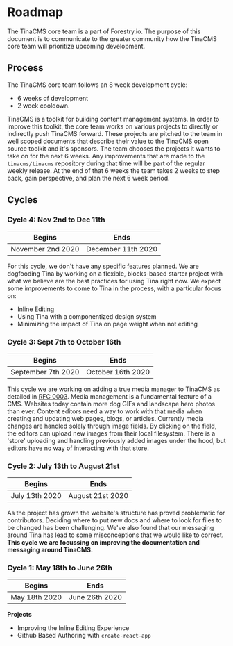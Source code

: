 # Roadmap

The TinaCMS core team is a part of Forestry.io. The purpose of
this document is to communicate to the greater community how the
TinaCMS core team will prioritize upcoming development.

## Process

The TinaCMS core team follows an 8 week development cycle:

- 6 weeks of development
- 2 week cooldown.

TinaCMS is a toolkit for building content management systems. In
order to improve this toolkit, the core team works on various
projects to directly or indirectly push TinaCMS forward. These
projects are pitched to the team in well scoped documents that
describe their value to the TinaCMS open source toolkit and it's
sponsors. The team chooses the projects it wants to take on for
the next 6 weeks. Any improvements that are made to the `tinacms/tinacms` repository during that time will be part of the regular weekly release.
At the end of that 6 weeks the team takes 2 weeks to step back, gain
perspective, and plan the next 6 week period.

## Cycles

### Cycle 4: Nov 2nd to Dec 11th

| Begins        | Ends           |
| ------------- | -------------- |
| November 2nd 2020 | December 11th 2020 |

For this cycle, we don't have any specific features planned. We are dogfooding Tina by working on a flexible, blocks-based starter project with what we believe are the best practices for using Tina right now. We expect some improvements to come to Tina in the process, with a particular focus on:
- Inline Editing
- Using Tina with a componentized design system
- Minimizing the impact of Tina on page weight when not editing

### Cycle 3: Sept 7th to October 16th

| Begins        | Ends           |
| ------------- | -------------- |
| September 7th 2020 | October 16th 2020 |

This cycle we are working on adding a true media manager to TinaCMS as detailed in [RFC 0003](https://github.com/tinacms/rfcs/blob/master/0003-media-api.md). Media management is a fundamental feature of a CMS. Websites today contain more dog GIFs and landscape hero photos than ever. Content editors need a way to work with that media when creating and updating web pages, blogs, or articles. Currently media changes are handled solely through image fields. By clicking on the field, the editors can upload new images from their local filesystem. There is a 'store' uploading and handling previously added images under the hood, but editors have no way of interacting with that store.


### Cycle 2: July 13th to August 21st

| Begins        | Ends           |
| ------------- | -------------- |
| July 13th 2020 | August 21st 2020 |

As the project has grown the website's structure has proved problematic for contributors.
Deciding where to put new docs and where to look for files to be changed has been
challenging. We've also found that our messaging around Tina has lead to some misconceptions
that we would like to correct. **This cycle we are focussing on improving the documentation and
messaging around TinaCMS.**


### Cycle 1: May 18th to June 26th

| Begins        | Ends           |
| ------------- | -------------- |
| May 18th 2020 | June 26th 2020 |

**Projects**

- Improving the Inline Editing Experience
- Github Based Authoring with `create-react-app`
